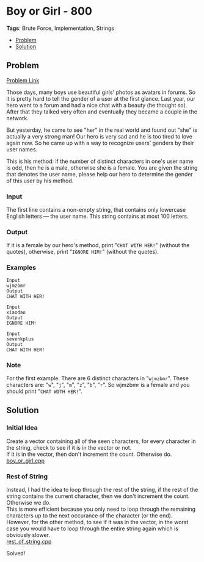 # Boy or Girl - 800
**Tags**: Brute Force, Implementation, Strings
- [Problem](#problem)
- [Solution](#solution)

## Problem
[Problem Link](https://codeforces.com/problemset/problem/236/A)  

Those days, many boys use beautiful girls' photos as avatars in forums. So it is pretty hard to tell the gender of a user at the first glance. Last year, our hero went to a forum and had a nice chat with a beauty (he thought so). After that they talked very often and eventually they became a couple in the network.   

But yesterday, he came to see "her" in the real world and found out "she" is actually a very strong man! Our hero is very sad and he is too tired to love again now. So he came up with a way to recognize users' genders by their user names.  

This is his method: if the number of distinct characters in one's user name is odd, then he is a male, otherwise she is a female. You are given the string that denotes the user name, please help our hero to determine the gender of this user by his method.  
  
### Input
The first line contains a non-empty string, that contains only lowercase English letters — the user name. This string contains at most 100 letters.  
  
### Output
If it is a female by our hero's method, print "`CHAT WITH HER!`" (without the quotes), otherwise, print "`IGNORE HIM!`" (without the quotes).

### Examples
```
Input
wjmzbmr
Output
CHAT WITH HER!
```
```
Input
xiaodao
Output
IGNORE HIM!
```
```
Input
sevenkplus
Output
CHAT WITH HER!
```

### Note
For the first example. There are 6 distinct characters in "`wjmzbmr`". These characters are: "`w`", "`j`", "`m`", "`z`", "`b`", "`r`". So wjmzbmr is a female and you should print "`CHAT WITH HER!`".


## Solution

### Initial Idea
Create a vector containing all of the seen characters, for every character in the string, check to see if it is in the vector or not.  
If it is in the vector, then don't increment the count. Otherwise do.  
[boy_or_girl.cpp](boy_or_girl.cpp)  

### Rest of String
Instead, I had the idea to loop through the rest of the string, if the rest of the string contains the current character, then we don't increment the count.  
Otherwise we do.  
This is more efficient because you only need to loop through the remaining characters up to the next occurance of the character (or the end).  
However, for the other method, to see if it was in the vector, in the worst case you would have to loop through the entire string again which is obviously slower.  
[rest_of_string.cpp](rest_of_string.cpp)  

Solved!

